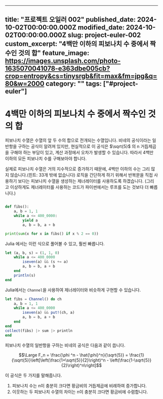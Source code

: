 
---
title: "프로젝트 오일러 002"
published_date: 2024-10-02T00:00:00.000Z
modified_date: 2024-10-02T00:00:00.000Z
slug: project-euler-002
custom_excerpt: "4백만 이하의 피보나치 수 중에서 짝수인 것의 합"
feature_image: https://images.unsplash.com/photo-1635070041078-e363dbe005cb?crop=entropy&cs=tinysrgb&fit=max&fm=jpg&q=80&w=2000
category: ""
tags: ["#project-euler"]
---

# 4백만 이하의 피보나치 수 중에서 짝수인 것의 합

피보나치 수열은 수열의 앞 두 수의 합으로 전개되는 수열입니다. 비네의 공식이라는 일반항을 구하는 공식이 알려져 있지만, 현실적으로 이 공식은 $\sqrt{5}$ 의 n 거듭제곱을 구해야 하는 부담이 있고, 계산 과정에서 오차가 발생할 수 있습니다. 따라서 4백만 이하의 모든 피보나치 수를 구해보아야 합니다. 

실제로 피보나치 수열은 거의 지수적으로 증가하기 때문에, 4백만 이하의 수는 그리 많지 않습니다.(힌트: 33개 밖에 없습니다) 로직을 간단하게 하기 위해서 반복문을 직접 사용하기 보다는 피보나치 수열을 생성하는 제너레이터를 사용하도록 하겠습니다. (그리고 이상하게도 제너레이터를 사용하는 코드가 파이썬에서는 루프를 도는 것보다 더 빠릅니다.)

```python

def fibs():
	a, b = 1, 1
	while a <= 400_0000:
		yield a
		a, b = b, a + b

print(sum(x for x in fibs() if x % 2 == 0))
```


Julia 에서는 이런 식으로 풀어볼 수 있고, 훨씬 빠릅니다. 

```julia
let (a, b, s) = (1, 1, 0)
	while a <= 400_0000
		iseven(a) && (s += a)
		a, b = b, a + b
	end
	println(s)
end
```

Julia에서는 `Channel`을 사용하여 제너레이터와 비슷하게 구현할 수 있습니다. 

```julia
let fibs = Channel() do ch
	a, b = 1, 1
	while a <= 400_0000
		iseven(a) && put!(ch, a)
		a, b = b, a + b
	end
end
collect(fibs) |> sum |> println
end
```


피보나치 수열의 일반항을 구하는 비네의 공식은 다음과 같이 씁니다. 

$$\Large F_n = \frac{\phi ^n - \hat{\phi}^n}{\sqrt{5}} = \frac{1}{\sqrt{5}}\left[\left(\frac{1+\sqrt{5}}{2}\right)^n - \left(\frac{1-\sqrt{5}}{2}\right)^n\right]$$

이 공식은 두 가지를 말해줍니다. 

1. 피보나치 수는 n이 충분히 크다면 황금비의 거듭제곱에 비례하여 증가합니다. 
2. 이웃하는 두 피보나치 수열의 차이는 n이 충분히 크다면 황금비에 수렴합니다. 

